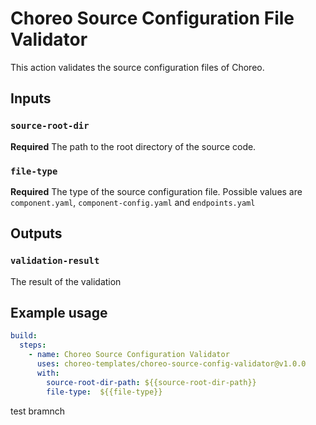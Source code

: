 # Choreo Source Configuration File Validator

This action validates the source configuration files of Choreo.

## Inputs

### `source-root-dir`

**Required** The path to the root directory of the source code.

### `file-type`

**Required** The type of the source configuration file. Possible values are `component.yaml`, `component-config.yaml` and `endpoints.yaml`

## Outputs

### `validation-result`

The result of the validation

## Example usage

```yaml
build:
  steps:
    - name: Choreo Source Configuration Validator
      uses: choreo-templates/choreo-source-config-validator@v1.0.0
      with:
        source-root-dir-path: ${{source-root-dir-path}}
        file-type:  ${{file-type}}
```
test bramnch